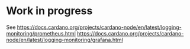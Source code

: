 # Work in progress

See
https://docs.cardano.org/projects/cardano-node/en/latest/logging-monitoring/prometheus.html
https://docs.cardano.org/projects/cardano-node/en/latest/logging-monitoring/grafana.html